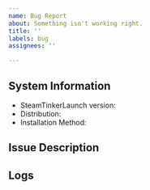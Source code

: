 ```yaml
---
name: Bug Report
about: Something isn't working right.
title: ''
labels: bug
assignees: ''

---
```


<!--
Please see this pinned issue for what is required for a good issue: https://github.com/frostworx/steamtinkerlaunch/issues/93)

Feel free to search through currently open issues to see if someone else has already reported your issue, or to see if your issue has already been resolved. You can also check the changelog on the wiki to see if its been addressed in the latest master: https://github.com/frostworx/steamtinkerlaunch/wiki/Changelog
-->

## System Information
- SteamTinkerLaunch version: <!-- e.g. v11.11 -->
- Distribution: <!-- e.g. Arch Linux, SteamOS -->
- Installation Method: <!-- e.g. Package Manager, Flatpak -->

## Issue Description
<!-- What's the problem you're having with SteamTinkerLaunch? -->

## Logs
<!--
Please provide logs to help us debug your issue.
You can find your steamtinkerlaunch.log in `/dev/shm/steamtinkerlaunch/steamtinkerlaunch.log`
Feel free to attach any further logs you feel might be important as well.
-->

